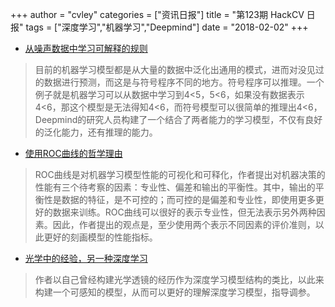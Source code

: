 +++
author = "cvley"
categories = ["资讯日报"]
title = "第123期 HackCV 日报"
tags = ["深度学习","机器学习","Deepmind"]
date = "2018-02-02"
+++

- [从噪声数据中学习可解释的规则](https://deepmind.com/blog/learning-explanatory-rules-noisy-data/?from=hackcv&hmsr=hackcv.com&utm_medium=hackcv.com&utm_source=hackcv.com)

> 目前的机器学习模型都是从大量的数据中泛化出通用的模式，进而对没见过的数据进行预测，而这是与符号程序不同的地方。符号程序可以推理。一个例子就是机器学习可以从数据中学习到4<5，5<6，如果没有数据表示4<6，那这个模型是无法得知4<6，而符号模型可以很简单的推理出4<6，Deepmind的研究人员构建了一个结合了两者能力的学习模型，不仅有良好的泛化能力，还有推理的能力。

- [使用ROC曲线的哲学理由](https://lukeoakdenrayner.wordpress.com/2018/01/07/the-philosophical-argument-for-using-roc-curves/?from=hackcv&hmsr=hackcv.com&utm_medium=hackcv.com&utm_source=hackcv.com)

> ROC曲线是对机器学习模型性能的可视化和可释化，作者提出对机器决策的性能有三个待考察的因素：专业性、偏差和输出的平衡性。其中，输出的平衡性是数据的特征，是不可控的；而可控的是偏差和专业性，即使用更多更好的数据来训练。ROC曲线可以很好的表示专业性，但无法表示另外两种因素。因此，作者提出的观点是，至少使用两个表示不同因素的评价准则，以此更好的刻画模型的性能指标。

- [光学中的经验，另一种深度学习](http://www.argmin.net/2018/01/25/optics/?from=hackcv&hmsr=hackcv.com&utm_medium=hackcv.com&utm_source=hackcv.com)

> 作者以自己曾经构建光学透镜的经历作为深度学习模型结构的类比，以此来构建一个可感知的模型，从而可以更好的理解深度学习模型，指导调参。

